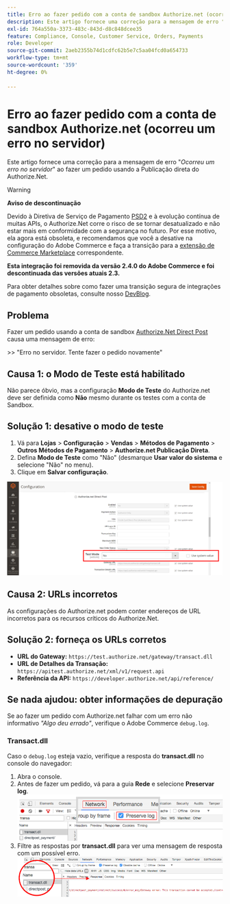```yaml
---
title: Erro ao fazer pedido com a conta de sandbox Authorize.net (ocorreu um erro no servidor)
description: Este artigo fornece uma correção para a mensagem de erro "*Ocorreu um erro no servidor*" ao fazer um pedido usando a publicação direta Authorize.Net.
exl-id: 764a550a-3373-483c-843d-d8c848dcee35
feature: Compliance, Console, Customer Service, Orders, Payments
role: Developer
source-git-commit: 2aeb2355b74d1cdfc62b5e7c5aa04fcd0a654733
workflow-type: tm+mt
source-wordcount: '359'
ht-degree: 0%

---
```


# Erro ao fazer pedido com a conta de sandbox Authorize.net (ocorreu um erro no servidor)

Este artigo fornece uma correção para a mensagem de erro &quot;*Ocorreu um erro no servidor*&quot; ao fazer um pedido usando a Publicação direta do Authorize.Net.

>[!WARNING]
>
>**Aviso de descontinuação**
>
>Devido à Diretiva de Serviço de Pagamento [PSD2](https://experienceleague.adobe.com/pt-br/docs/commerce-admin/start/compliance/payments/compliance-payment-services-directive) e à evolução contínua de muitas APIs, o Authorize.Net corre o risco de se tornar desatualizado e não estar mais em conformidade com a segurança no futuro. Por esse motivo, ela agora está obsoleta, e recomendamos que você a desative na configuração do Adobe Commerce e faça a transição para a [extensão de Commerce Marketplace](https://marketplace.magento.com/extensions.html) correspondente.
>
>**Esta integração foi removida da versão 2.4.0 do Adobe Commerce e foi descontinuada das versões atuais 2.3.**
>
>Para obter detalhes sobre como fazer uma transição segura de integrações de pagamento obsoletas, consulte nosso [DevBlog](https://community.magento.com/t5/Magento-DevBlog/Deprecation-of-Magento-core-payment-integrations/ba-p/426445).

## Problema

Fazer um pedido usando a conta de sandbox [Authorize.Net Direct Post](https://experienceleague.adobe.com/pt-br/docs/commerce-knowledge-base/kb/troubleshooting/payments/error-placing-order-with-authorize-net-sandbox-account-an-error-occurred-on-the-server) causa uma mensagem de erro:

&#x200B;>>
&quot;Erro no servidor. Tente fazer o pedido novamente&quot;

## Causa 1: o Modo de Teste está habilitado

Não parece óbvio, mas a configuração **Modo de Teste** do Authorize.net deve ser definida como **Não** mesmo durante os testes com a conta de Sandbox.

## Solução 1: desative o modo de teste

1. Vá para **Lojas** > **Configuração** > **Vendas** > **Métodos de Pagamento** > **Outros Métodos de Pagamento** > **Authorize.net Publicação Direta**.
1. Defina **Modo de Teste** como &quot;Não&quot; (desmarque **Usar valor do sistema** e selecione &quot;Não&quot; no menu).
1. Clique em **Salvar configuração**.

![authorize-net_test-mode_setting.png](/help/troubleshooting/miscellaneous/assets/authorize-net_test-mode_setting.png)

## Causa 2: URLs incorretos

As configurações do Authorize.net podem conter endereços de URL incorretos para os recursos críticos do Authorize.Net.

## Solução 2: forneça os URLs corretos

* **URL do Gateway:**   `https://test.authorize.net/gateway/transact.dll`
* **URL de Detalhes da Transação:**   `https://apitest.authorize.net/xml/v1/request.api`
* **Referência da API:**   `https://developer.authorize.net/api/reference/`

## Se nada ajudou: obter informações de depuração

Se ao fazer um pedido com Authorize.net falhar com um erro não informativo *&quot;Algo deu errado&quot;*, verifique o Adobe Commerce `debug.log`.

### Transact.dll

Caso o `debug.log` esteja vazio, verifique a resposta do **transact.dll** no console do navegador:

1. Abra o console.
1. Antes de fazer um pedido, vá para a guia **Rede** e selecione **Preservar log**.    ![web-console_network_preserve-log.png](assets/web-console_network_preserve-log.png)
1. Filtre as respostas por **transact.dll** para ver uma mensagem de resposta com um possível erro.    ![transact-dll_web-console_response.png](assets/transact-dll_web-console_response.png)

